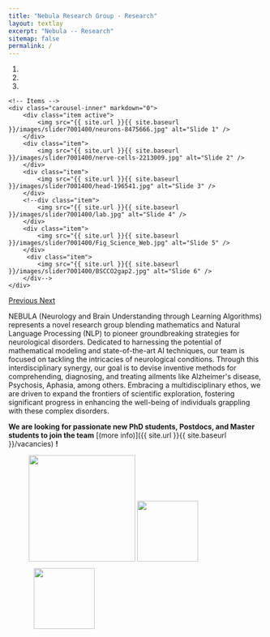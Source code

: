 ```yaml
---
title: "Nebula Research Group - Research"
layout: textlay
excerpt: "Nebula -- Research"
sitemap: false
permalink: /
---
```


<!--**News: Our group will move to the University of Munich (LMU)!** During the next two years, we will build up a "Lehrstuhl" (chair) at LMU and we will slowly move our instruments to Munich. We will be looking for PhD students, sub-group leaders, postdocs, engineering/technical stuff, and an administrative assistant. Please contact me if you are interested.
More details to follow.-->


<div markdown="0" id="carousel" class="carousel slide" data-ride="carousel" data-interval="4000" data-pause="hover" >
    <!-- Menu -->
    <ol class="carousel-indicators">
        <li data-target="#carousel" data-slide-to="0" class="active"></li>
        <li data-target="#carousel" data-slide-to="1"></li>
        <li data-target="#carousel" data-slide-to="2"></li>
        <!--li data-target="#carousel" data-slide-to="3"></li>
        <li data-target="#carousel" data-slide-to="4"></li>
        <li data-target="#carousel" data-slide-to="5"></li>
        <li data-target="#carousel" data-slide-to="6"></li-->
    </ol>

    <!-- Items -->
    <div class="carousel-inner" markdown="0">
        <div class="item active">
            <img src="{{ site.url }}{{ site.baseurl }}/images/slider7001400/neurons-8475666.jpg" alt="Slide 1" />
        </div>
        <div class="item">
            <img src="{{ site.url }}{{ site.baseurl }}/images/slider7001400/nerve-cells-2213009.jpg" alt="Slide 2" />
        </div>
        <div class="item">
            <img src="{{ site.url }}{{ site.baseurl }}/images/slider7001400/head-196541.jpg" alt="Slide 3" />
        </div>
        <!--div class="item">
            <img src="{{ site.url }}{{ site.baseurl }}/images/slider7001400/lab.jpg" alt="Slide 4" />
        </div>
        <div class="item">
            <img src="{{ site.url }}{{ site.baseurl }}/images/slider7001400/Fig_Science_Web.jpg" alt="Slide 5" />
        </div>       
         <div class="item">
            <img src="{{ site.url }}{{ site.baseurl }}/images/slider7001400/BSCCO2gap2.jpg" alt="Slide 6" />
        </div-->
    </div>
  <a class="left carousel-control" href="#carousel" role="button" data-slide="prev">
    <span class="glyphicon glyphicon-chevron-left" aria-hidden="true"></span>
    <span class="sr-only">Previous</span>
  </a>
  <a class="right carousel-control" href="#carousel" role="button" data-slide="next">
    <span class="glyphicon glyphicon-chevron-right" aria-hidden="true"></span>
    <span class="sr-only">Next</span>
  </a>
</div>

NEBULA (Neurology and Brain Understanding through Learning Algorithms) represents a novel research group blending mathematics and Natural Language Processing (NLP) to pioneer groundbreaking strategies for neurological disorders. Dedicated to harnessing the potential of mathematical modeling and state-of-the-art AI techniques, our team is focused on tackling the intricacies of neurological conditions. Through this interdisciplinary synergy, our goal is to devise inventive methods for comprehending, diagnosing, and treating ailments like Alzheimer's disease, Psychosis, Aphasia, among others. Embracing a multidisciplinary ethos, we are driven to expand the frontiers of scientific exploration, fostering significant progress in enhancing the well-being of individuals grappling with these complex disorders.

 **We are  looking for passionate new PhD students, Postdocs, and Master students to join the team** [(more info)]({{ site.url }}{{ site.baseurl }}/vacancies) **!**


<figure class="fourth">
  <img src="{{ site.url }}{{ site.baseurl }}/images/logopic/Logo_UPM.jpg" style="width: 210px">
  <img src="{{ site.url }}{{ site.baseurl }}/images/logopic/Logo_ETSISI.jpg" style="width: 120px">
  <img src="{{ site.url }}{{ site.baseurl }}/images/logopic/Logo_Nebula_transp1.jpg" style="width: 120px; padding:10px">
  <!--img src="{{ site.url }}{{ site.baseurl }}/images/logopic/Logo_ERC.jpg" style="width: 110px"-->
</figure>


